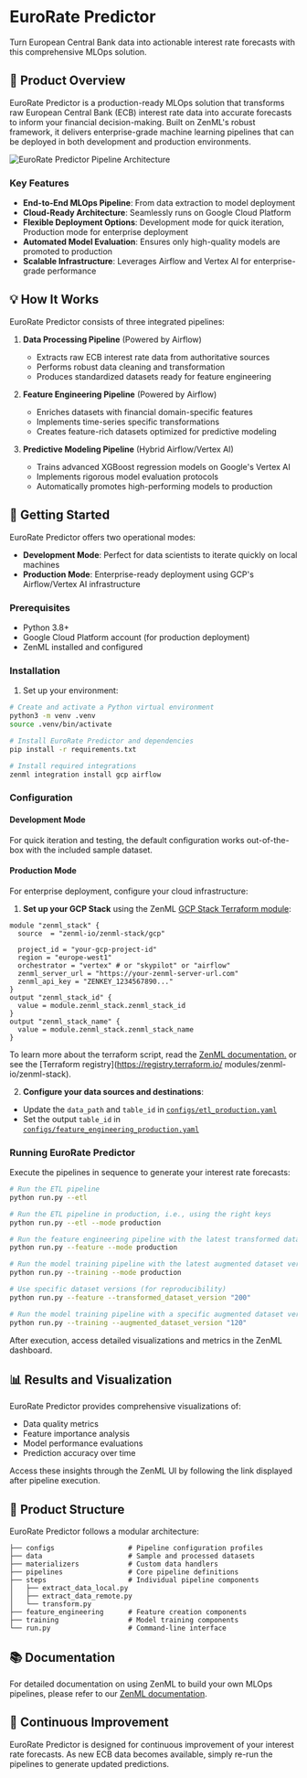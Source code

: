 # EuroRate Predictor

Turn European Central Bank data into actionable interest rate forecasts with this comprehensive MLOps solution.

## 🚀 Product Overview

EuroRate Predictor is a production-ready MLOps solution that transforms raw European Central Bank (ECB) interest rate data into accurate forecasts to inform your financial decision-making. Built on ZenML's robust framework, it delivers enterprise-grade machine learning pipelines that can be deployed in both development and production environments.

![EuroRate Predictor Pipeline Architecture](.assets/zenml_airflow_vertex_gcp_mlops.png)

### Key Features

- **End-to-End MLOps Pipeline**: From data extraction to model deployment
- **Cloud-Ready Architecture**: Seamlessly runs on Google Cloud Platform
- **Flexible Deployment Options**: Development mode for quick iteration, Production mode for enterprise deployment
- **Automated Model Evaluation**: Ensures only high-quality models are promoted to production
- **Scalable Infrastructure**: Leverages Airflow and Vertex AI for enterprise-grade performance

## 💡 How It Works

EuroRate Predictor consists of three integrated pipelines:

1. **Data Processing Pipeline** (Powered by Airflow)
   - Extracts raw ECB interest rate data from authoritative sources
   - Performs robust data cleaning and transformation
   - Produces standardized datasets ready for feature engineering

2. **Feature Engineering Pipeline** (Powered by Airflow)
   - Enriches datasets with financial domain-specific features
   - Implements time-series specific transformations
   - Creates feature-rich datasets optimized for predictive modeling

3. **Predictive Modeling Pipeline** (Hybrid Airflow/Vertex AI)
   - Trains advanced XGBoost regression models on Google's Vertex AI
   - Implements rigorous model evaluation protocols
   - Automatically promotes high-performing models to production

## 🔧 Getting Started

EuroRate Predictor offers two operational modes:

- **Development Mode**: Perfect for data scientists to iterate quickly on local machines
- **Production Mode**: Enterprise-ready deployment using GCP's Airflow/Vertex AI infrastructure

### Prerequisites

- Python 3.8+
- Google Cloud Platform account (for production deployment)
- ZenML installed and configured

### Installation

1. Set up your environment:

```bash
# Create and activate a Python virtual environment
python3 -m venv .venv
source .venv/bin/activate

# Install EuroRate Predictor and dependencies
pip install -r requirements.txt

# Install required integrations
zenml integration install gcp airflow
```

### Configuration

#### Development Mode
For quick iteration and testing, the default configuration works out-of-the-box with the included sample dataset.

#### Production Mode
For enterprise deployment, configure your cloud infrastructure:

1. **Set up your GCP Stack** using the ZenML [GCP Stack Terraform module](https://registry.terraform.io/modules/zenml-io/zenml-stack/gcp/latest):

```hcl
module "zenml_stack" {
  source  = "zenml-io/zenml-stack/gcp"

  project_id = "your-gcp-project-id"
  region = "europe-west1"
  orchestrator = "vertex" # or "skypilot" or "airflow"
  zenml_server_url = "https://your-zenml-server-url.com"
  zenml_api_key = "ZENKEY_1234567890..."
}
output "zenml_stack_id" {
  value = module.zenml_stack.zenml_stack_id
}
output "zenml_stack_name" {
  value = module.zenml_stack.zenml_stack_name
}
```
To learn more about the terraform script, read the 
[ZenML documentation.](https://docs.zenml.io/stacks/deployment/deploy-a-cloud-stack-with-terraform) or 
see
the [Terraform registry](https://registry.terraform.io/
modules/zenml-io/zenml-stack).

2. **Configure your data sources and destinations**:

- Update the `data_path` and `table_id` in [`configs/etl_production.yaml`](configs/etl_production.yaml)
- Set the output `table_id` in [`configs/feature_engineering_production.yaml`](configs/feature_engineering_production.yaml)

### Running EuroRate Predictor

Execute the pipelines in sequence to generate your interest rate forecasts:

```bash
# Run the ETL pipeline
python run.py --etl

# Run the ETL pipeline in production, i.e., using the right keys
python run.py --etl --mode production

# Run the feature engineering pipeline with the latest transformed dataset version
python run.py --feature --mode production

# Run the model training pipeline with the latest augmented dataset version
python run.py --training --mode production

# Use specific dataset versions (for reproducibility)
python run.py --feature --transformed_dataset_version "200"

# Run the model training pipeline with a specific augmented dataset version
python run.py --training --augmented_dataset_version "120"
```

After execution, access detailed visualizations and metrics in the ZenML dashboard.

## 📊 Results and Visualization

EuroRate Predictor provides comprehensive visualizations of:
- Data quality metrics
- Feature importance analysis
- Model performance evaluations
- Prediction accuracy over time

Access these insights through the ZenML UI by following the link displayed after pipeline execution.

## 📁 Product Structure

EuroRate Predictor follows a modular architecture:

```
├── configs                  # Pipeline configuration profiles
├── data                     # Sample and processed datasets
├── materializers            # Custom data handlers
├── pipelines                # Core pipeline definitions
├── steps                    # Individual pipeline components
│   ├── extract_data_local.py
│   ├── extract_data_remote.py
│   └── transform.py
├── feature_engineering      # Feature creation components
├── training                 # Model training components
└── run.py                   # Command-line interface
```

## 📚 Documentation

For detailed documentation on using ZenML to build your own MLOps pipelines, please refer to our [ZenML documentation](https://docs.zenml.io/).

## 🔄 Continuous Improvement

EuroRate Predictor is designed for continuous improvement of your interest rate
forecasts. As new ECB data becomes available, simply re-run the pipelines to
generate updated predictions.
